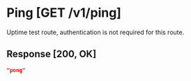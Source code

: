 # Ping [GET /v1/ping]

Uptime test route, authentication is not required for this route.

## Response [200, OK]

```json
"pong"
```
